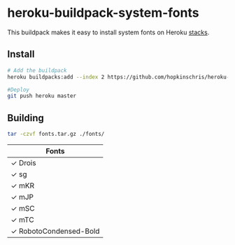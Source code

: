 # heroku-buildpack-system-fonts

This buildpack makes it easy to install system fonts on Heroku [stacks](https://devcenter.heroku.com/articles/stack).

## Install

```bash
# Add the buildpack
heroku buildpacks:add --index 2 https://github.com/hopkinschris/heroku-buildpack-system-fonts.git

#Deploy
git push heroku master
```

## Building

```bash
tar -czvf fonts.tar.gz ./fonts/
```

| Fonts   |
| ------- |
| ✓ Drois |
| ✓ sg  |
| ✓ mKR |
| ✓ mJP |
| ✓ mSC |
| ✓ mTC |
| ✓ RobotoCondensed-Bold |